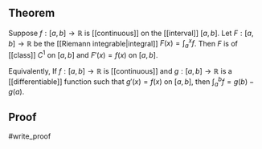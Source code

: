 ## Theorem
Suppose $f: [a,b] \to\mathbb R$ is [[continuous]] on the [[interval]] $[a,b]$. Let $F: [a,b] \to \mathbb R$ be the [[Riemann integrable|integral]] $F(x) = \int_a^x f$. Then $F$ is of [[class]] $C^1$ on $[a,b]$ and $F'(x) = f(x)$ on $[a,b]$.

Equivalently, If $f:[a,b] \to\mathbb R$ is [[continuous]] and $g: [a,b] \to \mathbb R$ is a [[differentiable]] function such that $g'(x)=f(x)$ on $[a,b]$, then $\int_a^b f = g(b) - g(a)$.
## Proof
#write_proof 